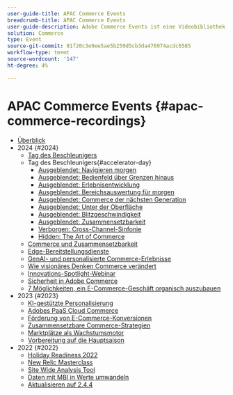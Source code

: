 ```yaml
---
user-guide-title: APAC Commerce Events
breadcrumb-title: APAC Commerce Events
user-guide-description: Adobe Commerce Events ist eine Videobibliothek, in der Experten und Kollegen ihre Gedanken und Ideen zur Verwendung von Adobe Commerce vorstellen können.
solution: Commerce
type: Event
source-git-commit: 91f20c3e9ee5ae5b259d5cb3da476974acdc6585
workflow-type: tm+mt
source-wordcount: '147'
ht-degree: 4%

---
```



# APAC Commerce Events {#apac-commerce-recordings}

+ [Überblick](overview.md)
+ 2024 {#2024}
   + [Tag des Beschleunigers](2024/accelerator-day/overview.md)
   + Tag des Beschleunigers{#accelerator-day}
      + [Ausgeblendet: Navigieren morgen](./2024/accelerator-day/navigating-tomorrow.md)
      + [Ausgeblendet: Bedienfeld über Grenzen hinaus](./2024/accelerator-day/panel-beyond-borders.md)
      + [Ausgeblendet: Erlebnisentwicklung](./2024/accelerator-day/experience-evolution.md)
      + [Ausgeblendet: Bereichsauswertung für morgen](./2024/accelerator-day/panel-tapping-into-tomorrow.md)
      + [Ausgeblendet: Commerce der nächsten Generation](./2024/accelerator-day/next-gen-commerce.md)
      + [Ausgeblendet: Unter der Oberfläche](./2024/accelerator-day/beneath-the-surface.md)
      + [Ausgeblendet: Blitzgeschwindigkeit](./2024/accelerator-day/lightning-speed.md)
      + [Ausgeblendet: Zusammensetzbarkeit](./2024/accelerator-day/composability.md)
      + [Verborgen: Cross-Channel-Sinfonie](./2024/accelerator-day/cross-channel-symphony.md)
      + [Hidden: The Art of Commerce](./2024/accelerator-day/the-art-of-commerce.md)
   + [Commerce und Zusammensetzbarkeit](2024/commerce-and-composability.md)
   + [Edge-Bereitstellungsdienste](2024/edge-delivery-services.md)
   + [GenAI- und personalisierte Commerce-Erlebnisse](2024/personalised-commerce-experiences.md)
   + [Wie visionäres Denken Commerce verändert](2024/visionary-thinking.md)
   + [Innovations-Spotlight-Webinar](2024/innovation-spotlight.md)
   + [Sicherheit in Adobe Commerce](2024/security-overview.md)
   + [7 Möglichkeiten, ein E-Commerce-Geschäft organisch auszubauen](2024/grow-ecommerce-business.md)
+ 2023 {#2023}
   + [KI-gestützte Personalisierung](2023/ai-personalisation.md)
   + [Adobes PaaS Cloud Commerce](2023/adobes-paas-cloud-commerce.md)
   + [Förderung von E-Commerce-Konversionen](2023/ecommerce-conversions.md)
   + [Zusammensetzbare Commerce-Strategien](2023/composable-commerce.md)
   + [Marktplätze als Wachstumsmotor](2023/marketplaces.md)
   + [Vorbereitung auf die Hauptsaison](2023/peak-season-prep.md)
+ 2022 {#2022}
   + [Holiday Readiness 2022](2022/holiday.md)
   + [New Relic Masterclass](2022/new-relic.md)
   + [Site Wide Analysis Tool](2022/analysis-tool.md)
   + [Daten mit MBI in Werte umwandeln](2022/mbi.md)
   + [Aktualisieren auf 2.4.4](2022/upgrade.md)

<!--+ Commerce Events {#commerce-events}
  + [Overview](commerce-events/overview.md)
  + 2022 {#2022}
    + [Top Tips and Tricks for Adobe Campaign Standard](customer-journeys/2022/tips-and-tricks.md)
    + [Develop and customize data models in Adobe [!DNL Campaign Classic]](customer-journeys/2022/data-models.md)

+ Data and insights {#commerce-release-updates}
  + [Overview](commerce-release-updates/overview.md)
  + 2022 {#2022}
    + [Innovations and trends](data-and-insights/2022/innovations.md)
    + [Sensei and Analysis Workspace](data-and-insights/2022/sensei.md)
    + [Personalize and automate with Adobe Target](data-and-insights/2022/personalize.md)
    + [Analytics and Target applications for Mobile and Apps](data-and-insights/2022/mobile-and-apps.md)
    + [Cross Device Analytics and Customer Journey Analytics](data-and-insights/2022/cross-device-analytics.md) -->